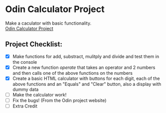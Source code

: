 # Odin Calculator Project

Make a caculator with basic functionality.  
[Odin Calculator Project](https://www.theodinproject.com/lessons/foundations-calculator)

## Project Checklist:
- [X] Make functions for add, substract, mulitply and divide and test them in the console
- [X] Create a new function _operate_ that takes an operator and 2 numbers and then calls one of the above functions on the numbers
- [X] Create a basic HTML calculator with buttons for each digit, each of the above functions and an "Equals" and "Clear" button, also a display with dummy data
- [ ] Make the calculator work!
- [ ] Fix the bugs! (From the Odin project website)
- [ ] Extra Credit